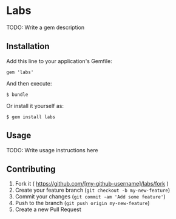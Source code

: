 # Labs

TODO: Write a gem description

## Installation

Add this line to your application's Gemfile:

    gem 'labs'

And then execute:

    $ bundle

Or install it yourself as:

    $ gem install labs

## Usage

TODO: Write usage instructions here

## Contributing

1. Fork it ( https://github.com/[my-github-username]/labs/fork )
2. Create your feature branch (`git checkout -b my-new-feature`)
3. Commit your changes (`git commit -am 'Add some feature'`)
4. Push to the branch (`git push origin my-new-feature`)
5. Create a new Pull Request
